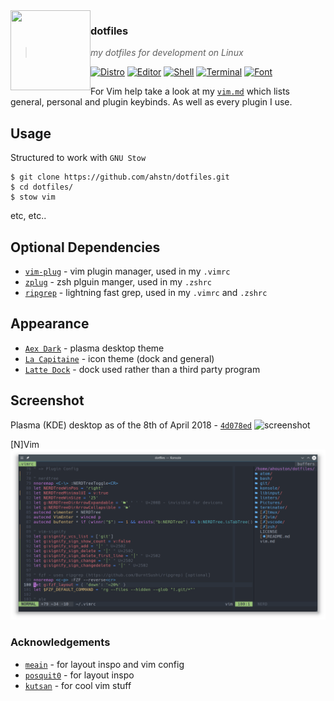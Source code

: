 <img src="http://i.imgur.com/9PHYl04.png" align="left" width="128px" height="128px"/>

### **dotfiles**
> *my dotfiles for development on Linux*

[![Distro](https://img.shields.io/badge/Distro-Fedora-blue.svg)](https://getfedora.org/)
[![Editor](https://img.shields.io/badge/Editor-neovim-brightgreen.svg)](https://github.com/neovim/neovim)
[![Shell](https://img.shields.io/badge/Shell-zsh-yellow.svg)](https://github.com/zplug/zplug)
[![Terminal](https://img.shields.io/badge/Terminal-Terminator-orange.svg)](https://gnometerminator.blogspot.co.uk/p/introduction.html)
[![Font](https://img.shields.io/badge/Font-Hack-lightgrey.svg)](https://sourcefoundry.org/hack/)

For Vim help take a look at my [`vim.md`] which lists general, personal
and plugin keybinds. As well as every plugin I use.

## Usage
Structured to work with `GNU Stow`
```
$ git clone https://github.com/ahstn/dotfiles.git
$ cd dotfiles/
$ stow vim
```
etc, etc..

## Optional Dependencies
- [`vim-plug`] - vim plugin manager, used in my `.vimrc`
- [`zplug`] - zsh plguin manger, used in my `.zshrc`
- [`ripgrep`] - lightning fast grep, used in my `.vimrc` and `.zshrc`

## Appearance
- [`Aex Dark`] - plasma desktop theme
- [`La Capitaine`] - icon theme (dock and general)
- [`Latte Dock`] - dock used rather than a third party program

## Screenshot
Plasma (KDE) desktop as of the 8th of April 2018 - [`4d078ed`]
![screenshot](images/screenshots/08-04-18-desktop.png)

[N]Vim
![screenshot](images/screenshots/08-04-18-vim.png)


### Acknowledgements
- [`meain`] - for layout inspo and vim config
- [`posquit0`] - for layout inspo
- [`kutsan`] - for cool vim stuff

[`vim.md`]: vim.md
[`vim-plug`]: https://github.com/junegunn/vim-plug
[`zplug`]: https://github.com/zplug/zplug
[`ripgrep`]: https://github.com/BurntSushi/ripgrep
[`Aex Dark`]: https://store.kde.org/p/1207344
[`Ciliora-Teria`]: https://github.com/zagortenay333/ciliora-tertia-shell
[`La Capitaine`]: https://github.com/keeferrourke/la-capitaine-icon-theme
[`Latte Dock`]: https://github.com/psifidotos/Latte-Dock
[`4d078ed`]: https://github.com/ahstn/dotfiles/commit/4d078ededc7f3b803a18ddb80b26cddd85c529f5
[`meain`]: https://github.com/meain/dotfiles
[`posquit0`]: https://github.com/posquit0/dotfiles
[`kutsan`]: https://github.com/kutsan/dotfiles
